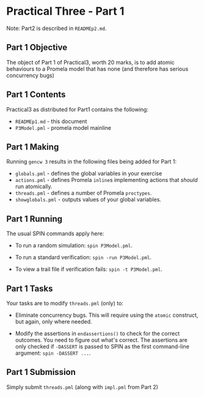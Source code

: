 # Practical Three - Part 1


Note: Part2 is described in `READMEp2.md`.

## Part 1 Objective

The object of Part 1 of Practical3, worth 20 marks,
is to add atomic behaviours to a Promela model that has none
   (and therefore has serious concurrency bugs)


## Part 1 Contents

Practical3 as distributed for Part1 contains the following:

* `READMEp1.md` - this document
* `P3Model.pml` - promela model mainline 
  

## Part 1 Making

Running `gencw 3` results in the following files being added for Part 1:

* `globals.pml` - defines the global variables in your exercise
* `actions.pml` - defines Promela `inline`s implementing actions that *should* run atomically.
* `threads.pml` - defines a number of Promela `proctypes`.
* `showglobals.pml` - outputs values of your global variables.


## Part 1 Running

The usual SPIN commands apply here:

* To run a random simulation:  `spin P3Model.pml`.

* To run a standard verification: `spin -run P3Model.pml`.

* To view a trail file if verification fails: `spin -t P3Model.pml`.

## Part 1 Tasks

Your tasks are to modify `threads.pml` (only) to:

* Eliminate concurrency bugs. This will require using the `atomic` construct, but again, only where needed.

* Modify the assertions in `endassertions()` to check for the correct outcomes. You need to figure out what's correct. The assertions are only checked if `-DASSERT`
is passed to SPIN as the first command-line argument:  `spin -DASSERT ...`. 

## Part 1 Submission

Simply submit `threads.pml` (along with `impl.pml` from Part 2)

